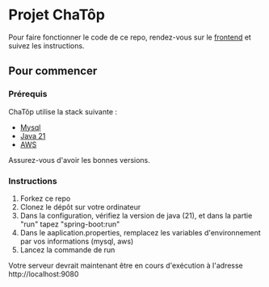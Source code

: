 # Projet ChaTôp

Pour faire fonctionner le code de ce repo, rendez-vous sur le [frontend](https://github.com/Emiliengrbn/ChaTop-Front) et suivez les instructions.

## Pour commencer

### Prérequis

ChaTôp utilise la stack suivante :

- [Mysql](https://www.mysql.com/fr/)
- [Java 21](https://www.oracle.com/java/technologies/javase/jdk21-archive-downloads.html)
- [AWS](https://eu-north-1.signin.aws.amazon.com/oauth?response_type=code&client_id=arn%3Aaws%3Asignin%3A%3A%3Aconsole%2Fcanvas&redirect_uri=https%3A%2F%2Fconsole.aws.amazon.com%2Fconsole%2Fhome%3FhashArgs%3D%2523%26isauthcode%3Dtrue%26nc2%3Dh_ct%26src%3Dheader-signin%26state%3DhashArgsFromTB_eu-north-1_538d993248926378&forceMobileLayout=0&forceMobileApp=0&code_challenge=IEWVmnFXZ5c5donry0PL3rp_2Wg4rw1hmXiMTe0OtPo&code_challenge_method=SHA-256)

Assurez-vous d'avoir les bonnes versions.

### Instructions

1. Forkez ce repo
1. Clonez le dépôt sur votre ordinateur
2. Dans la configuration, vérifiez la version de java (21), et dans la partie "run" tapez "spring-boot:run"
3. Dans le aaplication.properties, remplacez les variables d'environnement par vos informations (mysql, aws)
1. Lancez la commande de run

Votre serveur devrait maintenant être en cours d'exécution à l'adresse http://localhost:9080
```
